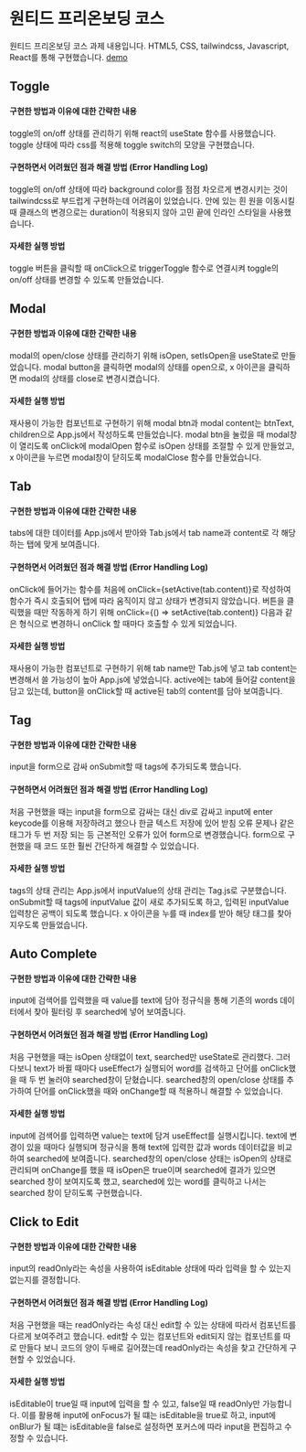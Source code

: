 # 원티드 프리온보딩 코스

원티드 프리온보딩 코스 과제 내용입니다.
HTML5, CSS, tailwindcss, Javascript, React를 통해 구현했습니다.
[demo](https://dev-jihye.github.io/wanted_pre_onboarding/)

## Toggle

#### 구현한 방법과 이유에 대한 간략한 내용

toggle의 on/off 상태를 관리하기 위해 react의 useState 함수를 사용했습니다. toggle 상태에 따라 css를 적용해 toggle switch의 모양을 구현했습니다.

#### 구현하면서 어려웠던 점과 해결 방법 (Error Handling Log)

toggle의 on/off 상태에 따라 background color를 점점 차오르게 변경시키는 것이 tailwindcss로 부드럽게 구현하는데 어려움이 있었습니다. 안에 있는 흰 원을 이동시킬 때 클래스의 변경으로는 duration이 적용되지 않아 고민 끝에 인라인 스타일을 사용했습니다.

#### 자세한 실행 방법

toggle 버튼을 클릭할 때 onClick으로 triggerToggle 함수로 연결시켜 toggle의 on/off 상태를 변경할 수 있도록 만들었습니다.

## Modal

#### 구현한 방법과 이유에 대한 간략한 내용

modal의 open/close 상태를 관리하기 위해 isOpen, setIsOpen을 useState로 만들었습니다. modal button을 클릭하면 modal의 상태를 open으로, x 아이콘을 클릭하면 modal의 상태를 close로 변경시켰습니다.

#### 자세한 실행 방법

재사용이 가능한 컴포넌트로 구현하기 위해 modal btn과 modal content는 btnText, children으로 App.js에서 작성하도록 만들었습니다. modal btn을 눌렀을 때 modal창이 열리도록 onClick에 modalOpen 함수로 isOpen 상태를 조절할 수 있게 만들었고, x 아이콘을 누르면 modal창이 닫히도록 modalClose 함수를 만들었습니다.

## Tab

#### 구현한 방법과 이유에 대한 간략한 내용

tabs에 대한 데이터를 App.js에서 받아와 Tab.js에서 tab name과 content로 각 해당하는 탭에 맞게 보여줍니다.

#### 구현하면서 어려웠던 점과 해결 방법 (Error Handling Log)

onClick에 들어가는 함수를 처음에 onClick={setActive(tab.content)}로 작성하여 함수가 즉시 호출되어 탭에 따라 움직이지 않고 상태가 변경되지 않았습니다. 버튼을 클릭했을 때만 작동하게 하기 위해 onClick={() => setActive(tab.content)} 다음과 같은 형식으로 변경하니 onClick 할 때마다 호출할 수 있게 되었습니다.

#### 자세한 실행 방법

재사용이 가능한 컴포넌트로 구현하기 위해 tab name만 Tab.js에 넣고 tab content는 변경해서 쓸 가능성이 높아 App.js에 넣었습니다. active에는 tab에 들어갈 content을 담고 있는데, button을 onClick할 때 active된 tab의 content를 담아 보여줍니다.

## Tag

#### 구현한 방법과 이유에 대한 간략한 내용

input을 form으로 감싸 onSubmit할 때 tags에 추가되도록 했습니다.

#### 구현하면서 어려웠던 점과 해결 방법 (Error Handling Log)

처음 구현했을 때는 input을 form으로 감싸는 대신 div로 감싸고 input에 enter keycode를 이용해 저장하려고 했으나 한글 텍스트 저장에 있어 받침 오류 문제나 같은 태그가 두 번 저장 되는 등 근본적인 오류가 있어 form으로 변경했습니다. form으로 구현했을 때 코드 또한 훨씬 간단하게 해결할 수 있었습니다.

#### 자세한 실행 방법

tags의 상태 관리는 App.js에서 inputValue의 상태 관리는 Tag.js로 구분했습니다. onSubmit할 때 tags에 inputValue 값이 새로 추가되도록 하고, 입력된 inputValue 입력창은 공백이 되도록 했습니다. x 아이콘을 누를 때 index를 받아 해당 태그를 찾아 지우도록 만들었습니다.

## Auto Complete

#### 구현한 방법과 이유에 대한 간략한 내용

input에 검색어를 입력했을 때 value를 text에 담아 정규식을 통해 기존의 words 데이터에서 찾아 필터링 후 searched에 넣어 보여줍니다.

#### 구현하면서 어려웠던 점과 해결 방법 (Error Handling Log)

처음 구현했을 때는 isOpen 상태없이 text, searched만 useState로 관리했다. 그러다보니 text가 바뀔 때마다 useEffect가 실행되어 word를 검색하고 단어를 onClick했을 때 두 번 눌러야 searched창이 닫혔습니다. searched창의 open/close 상태를 추가하여 단어를 onClick했을 때와 onChange할 때 적용하니 해결할 수 있었습니다.

#### 자세한 실행 방법

input에 검색어를 입력하면 value는 text에 담겨 useEffect를 실행시킵니다. text에 변경이 있을 때마다 실행되며 정규식을 통해 text에 입력한 값과 words 데이터값을 비교하여 searched에 보여줍니다. searched창의 open/close 상태는 isOpen의 상태로 관리되며 onChange를 했을 때 isOpen은 true이며 searched에 결과가 있으면 searched 창이 보여지도록 했고, searched에 있는 word를 클릭하고 나서는 searched 창이 닫히도록 구현했습니다.

## Click to Edit

#### 구현한 방법과 이유에 대한 간략한 내용

input의 readOnly라는 속성을 사용하여 isEditable 상태에 따라 입력을 할 수 있는지 없는지를 결정합니다.

#### 구현하면서 어려웠던 점과 해결 방법 (Error Handling Log)

처음 구현했을 때는 readOnly라는 속성 대신 edit할 수 있는 상태에 따라서 컴포넌트를 다르게 보여주려고 했습니다. edit할 수 있는 컴포넌트와 edit되지 않는 컴포넌트를 따로 만들다 보니 코드의 양이 두배로 길어졌는데 readOnly라는 속성을 찾고 간단하게 구현할 수 있었습니다.

#### 자세한 실행 방법

isEditable이 true일 때 input에 입력을 할 수 있고, false일 때 readOnly만 가능합니다. 이를 활용해 input에 onFocus가 될 떄는 isEditable을 true로 하고, input에 onBlur가 될 떄는 isEditable을 false로 설정하면 포커스에 따라 input을 편집하고 수정할 수 있습니다.
